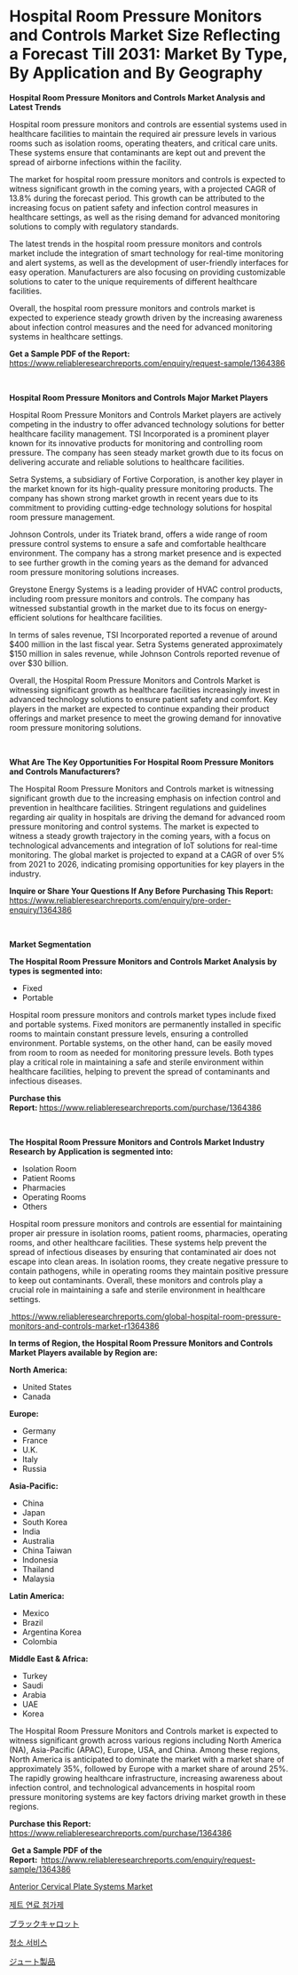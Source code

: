 <p><h1>Hospital Room Pressure Monitors and Controls Market Size Reflecting a Forecast Till 2031: Market By Type, By Application and By Geography</h1></p><p><strong>Hospital Room Pressure Monitors and Controls Market Analysis and Latest Trends</strong></p>
<p><p>Hospital room pressure monitors and controls are essential systems used in healthcare facilities to maintain the required air pressure levels in various rooms such as isolation rooms, operating theaters, and critical care units. These systems ensure that contaminants are kept out and prevent the spread of airborne infections within the facility.</p><p>The market for hospital room pressure monitors and controls is expected to witness significant growth in the coming years, with a projected CAGR of 13.8% during the forecast period. This growth can be attributed to the increasing focus on patient safety and infection control measures in healthcare settings, as well as the rising demand for advanced monitoring solutions to comply with regulatory standards.</p><p>The latest trends in the hospital room pressure monitors and controls market include the integration of smart technology for real-time monitoring and alert systems, as well as the development of user-friendly interfaces for easy operation. Manufacturers are also focusing on providing customizable solutions to cater to the unique requirements of different healthcare facilities.</p><p>Overall, the hospital room pressure monitors and controls market is expected to experience steady growth driven by the increasing awareness about infection control measures and the need for advanced monitoring systems in healthcare settings.</p></p>
<p><strong>Get a Sample PDF of the Report:&nbsp;</strong> <a href="https://www.reliableresearchreports.com/enquiry/request-sample/1364386">https://www.reliableresearchreports.com/enquiry/request-sample/1364386</a></p>
<p>&nbsp;</p>
<p><strong>Hospital Room Pressure Monitors and Controls Major Market Players</strong></p>
<p><p>Hospital Room Pressure Monitors and Controls Market players are actively competing in the industry to offer advanced technology solutions for better healthcare facility management. TSI Incorporated is a prominent player known for its innovative products for monitoring and controlling room pressure. The company has seen steady market growth due to its focus on delivering accurate and reliable solutions to healthcare facilities.</p><p>Setra Systems, a subsidiary of Fortive Corporation, is another key player in the market known for its high-quality pressure monitoring products. The company has shown strong market growth in recent years due to its commitment to providing cutting-edge technology solutions for hospital room pressure management.</p><p>Johnson Controls, under its Triatek brand, offers a wide range of room pressure control systems to ensure a safe and comfortable healthcare environment. The company has a strong market presence and is expected to see further growth in the coming years as the demand for advanced room pressure monitoring solutions increases.</p><p>Greystone Energy Systems is a leading provider of HVAC control products, including room pressure monitors and controls. The company has witnessed substantial growth in the market due to its focus on energy-efficient solutions for healthcare facilities.</p><p>In terms of sales revenue, TSI Incorporated reported a revenue of around $400 million in the last fiscal year. Setra Systems generated approximately $150 million in sales revenue, while Johnson Controls reported revenue of over $30 billion.</p><p>Overall, the Hospital Room Pressure Monitors and Controls Market is witnessing significant growth as healthcare facilities increasingly invest in advanced technology solutions to ensure patient safety and comfort. Key players in the market are expected to continue expanding their product offerings and market presence to meet the growing demand for innovative room pressure monitoring solutions.</p></p>
<p>&nbsp;</p>
<p><strong>What Are The Key Opportunities For Hospital Room Pressure Monitors and Controls Manufacturers?</strong></p>
<p><p>The Hospital Room Pressure Monitors and Controls market is witnessing significant growth due to the increasing emphasis on infection control and prevention in healthcare facilities. Stringent regulations and guidelines regarding air quality in hospitals are driving the demand for advanced room pressure monitoring and control systems. The market is expected to witness a steady growth trajectory in the coming years, with a focus on technological advancements and integration of IoT solutions for real-time monitoring. The global market is projected to expand at a CAGR of over 5% from 2021 to 2026, indicating promising opportunities for key players in the industry.</p></p>
<p><strong>Inquire or Share Your Questions If Any Before Purchasing This Report:</strong> <a href="https://www.reliableresearchreports.com/enquiry/pre-order-enquiry/1364386">https://www.reliableresearchreports.com/enquiry/pre-order-enquiry/1364386</a></p>
<p>&nbsp;</p>
<p><strong>Market Segmentation</strong></p>
<p><strong>The Hospital Room Pressure Monitors and Controls Market Analysis by types is segmented into:</strong></p>
<p><ul><li>Fixed</li><li>Portable</li></ul></p>
<p><p>Hospital room pressure monitors and controls market types include fixed and portable systems. Fixed monitors are permanently installed in specific rooms to maintain constant pressure levels, ensuring a controlled environment. Portable systems, on the other hand, can be easily moved from room to room as needed for monitoring pressure levels. Both types play a critical role in maintaining a safe and sterile environment within healthcare facilities, helping to prevent the spread of contaminants and infectious diseases.</p></p>
<p><strong>Purchase this Report:&nbsp;</strong><a href="https://www.reliableresearchreports.com/purchase/1364386">https://www.reliableresearchreports.com/purchase/1364386</a></p>
<p>&nbsp;</p>
<p><strong>The Hospital Room Pressure Monitors and Controls Market Industry Research by Application is segmented into:</strong></p>
<p><ul><li>Isolation Room</li><li>Patient Rooms</li><li>Pharmacies</li><li>Operating Rooms</li><li>Others</li></ul></p>
<p><p>Hospital room pressure monitors and controls are essential for maintaining proper air pressure in isolation rooms, patient rooms, pharmacies, operating rooms, and other healthcare facilities. These systems help prevent the spread of infectious diseases by ensuring that contaminated air does not escape into clean areas. In isolation rooms, they create negative pressure to contain pathogens, while in operating rooms they maintain positive pressure to keep out contaminants. Overall, these monitors and controls play a crucial role in maintaining a safe and sterile environment in healthcare settings.</p></p>
<p><a href="https://www.reliableresearchreports.com/global-hospital-room-pressure-monitors-and-controls-market-r1364386">&nbsp;https://www.reliableresearchreports.com/global-hospital-room-pressure-monitors-and-controls-market-r1364386</a></p>
<p><strong>In terms of Region, the Hospital Room Pressure Monitors and Controls Market Players available by Region are:</strong></p>
<p>
    <p> <strong> North America: </strong>
        <ul>
            <li>United States</li>
            <li>Canada</li>
        </ul>
        </p> 
    <p> <strong> Europe: </strong>
        <ul>
            <li>Germany</li>
            <li>France</li>
            <li>U.K.</li>
            <li>Italy</li>
            <li>Russia</li>
        </ul>
        </p> 
    <p> <strong> Asia-Pacific: </strong>
        <ul>
            <li>China</li>
            <li>Japan</li>
            <li>South Korea</li>
            <li>India</li>
            <li>Australia</li>
            <li>China Taiwan</li>
            <li>Indonesia</li>
            <li>Thailand</li>
            <li>Malaysia</li>
        </ul>
        </p> 
    <p> <strong> Latin America: </strong>
        <ul>
            <li>Mexico</li>
            <li>Brazil</li>
            <li>Argentina Korea</li>
            <li>Colombia</li>
        </ul>
        </p> 
    <p> <strong> Middle East & Africa: </strong>
        <ul>
            <li>Turkey</li>
            <li>Saudi</li>
            <li>Arabia</li>
            <li>UAE</li>
            <li>Korea</li>
        </ul>
    </p>
    </p>
<p><p>The Hospital Room Pressure Monitors and Controls market is expected to witness significant growth across various regions including North America (NA), Asia-Pacific (APAC), Europe, USA, and China. Among these regions, North America is anticipated to dominate the market with a market share of approximately 35%, followed by Europe with a market share of around 25%. The rapidly growing healthcare infrastructure, increasing awareness about infection control, and technological advancements in hospital room pressure monitoring systems are key factors driving market growth in these regions.</p></p>
<p><strong>Purchase this Report: </strong><a href="https://www.reliableresearchreports.com/purchase/1364386">https://www.reliableresearchreports.com/purchase/1364386</a></p>
<p>&nbsp;<strong>Get a Sample PDF of the Report:&nbsp;&nbsp;</strong><a href="https://www.reliableresearchreports.com/enquiry/request-sample/1364386">https://www.reliableresearchreports.com/enquiry/request-sample/1364386</a></p>
<p><strong></strong></p>
<p><p><a href="https://github.com/jj19131/Market-Research-Report-List-2/blob/main/anterior-cervical-plate-systems-market.md">Anterior Cervical Plate Systems Market</a></p><p><a href="https://github.com/wallacBahrtyinger567686/Market-Research-Report-List-1/blob/main/725162047402.md">제트 연료 첨가제</a></p><p><a href="https://github.com/kegley4963/Market-Research-Report-List-1/blob/main/732901252014.md">ブラックキャロット</a></p><p><a href="https://github.com/WilburKihn5676/Market-Research-Report-List-1/blob/main/836161147401.md">청소 서비스</a></p><p><a href="https://github.com/EthanMorar2011/Market-Research-Report-List-1/blob/main/989670552012.md">ジュート製品</a></p></p>